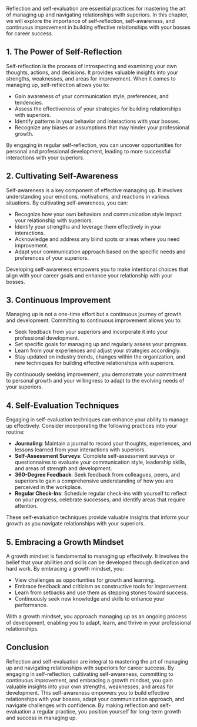 
Reflection and self-evaluation are essential practices for mastering the art of managing up and navigating relationships with superiors. In this chapter, we will explore the importance of self-reflection, self-awareness, and continuous improvement in building effective relationships with your bosses for career success.

**1. The Power of Self-Reflection**
-----------------------------------

Self-reflection is the process of introspecting and examining your own thoughts, actions, and decisions. It provides valuable insights into your strengths, weaknesses, and areas for improvement. When it comes to managing up, self-reflection allows you to:

* Gain awareness of your communication style, preferences, and tendencies.
* Assess the effectiveness of your strategies for building relationships with superiors.
* Identify patterns in your behavior and interactions with your bosses.
* Recognize any biases or assumptions that may hinder your professional growth.

By engaging in regular self-reflection, you can uncover opportunities for personal and professional development, leading to more successful interactions with your superiors.

**2. Cultivating Self-Awareness**
---------------------------------

Self-awareness is a key component of effective managing up. It involves understanding your emotions, motivations, and reactions in various situations. By cultivating self-awareness, you can:

* Recognize how your own behaviors and communication style impact your relationship with superiors.
* Identify your strengths and leverage them effectively in your interactions.
* Acknowledge and address any blind spots or areas where you need improvement.
* Adapt your communication approach based on the specific needs and preferences of your superiors.

Developing self-awareness empowers you to make intentional choices that align with your career goals and enhance your relationship with your bosses.

**3. Continuous Improvement**
-----------------------------

Managing up is not a one-time effort but a continuous journey of growth and development. Committing to continuous improvement allows you to:

* Seek feedback from your superiors and incorporate it into your professional development.
* Set specific goals for managing up and regularly assess your progress.
* Learn from your experiences and adjust your strategies accordingly.
* Stay updated on industry trends, changes within the organization, and new techniques for building effective relationships with superiors.

By continuously seeking improvement, you demonstrate your commitment to personal growth and your willingness to adapt to the evolving needs of your superiors.

**4. Self-Evaluation Techniques**
---------------------------------

Engaging in self-evaluation techniques can enhance your ability to manage up effectively. Consider incorporating the following practices into your routine:

* **Journaling**: Maintain a journal to record your thoughts, experiences, and lessons learned from your interactions with superiors.
* **Self-Assessment Surveys**: Complete self-assessment surveys or questionnaires to evaluate your communication style, leadership skills, and areas of strength and development.
* **360-Degree Feedback**: Seek feedback from colleagues, peers, and superiors to gain a comprehensive understanding of how you are perceived in the workplace.
* **Regular Check-Ins**: Schedule regular check-ins with yourself to reflect on your progress, celebrate successes, and identify areas that require attention.

These self-evaluation techniques provide valuable insights that inform your growth as you navigate relationships with your superiors.

**5. Embracing a Growth Mindset**
---------------------------------

A growth mindset is fundamental to managing up effectively. It involves the belief that your abilities and skills can be developed through dedication and hard work. By embracing a growth mindset, you:

* View challenges as opportunities for growth and learning.
* Embrace feedback and criticism as constructive tools for improvement.
* Learn from setbacks and use them as stepping stones toward success.
* Continuously seek new knowledge and skills to enhance your performance.

With a growth mindset, you approach managing up as an ongoing process of development, enabling you to adapt, learn, and thrive in your professional relationships.

**Conclusion**
--------------

Reflection and self-evaluation are integral to mastering the art of managing up and navigating relationships with superiors for career success. By engaging in self-reflection, cultivating self-awareness, committing to continuous improvement, and embracing a growth mindset, you gain valuable insights into your own strengths, weaknesses, and areas for development. This self-awareness empowers you to build effective relationships with your bosses, adapt your communication approach, and navigate challenges with confidence. By making reflection and self-evaluation a regular practice, you position yourself for long-term growth and success in managing up.
